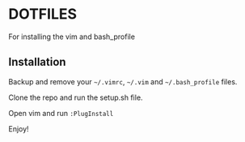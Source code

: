 # DOTFILES

For installing the vim and bash_profile


## Installation

Backup and remove your `~/.vimrc`, `~/.vim` and `~/.bash_profile` files.

Clone the repo and run the setup.sh file.

Open vim and run `:PlugInstall`

Enjoy!
